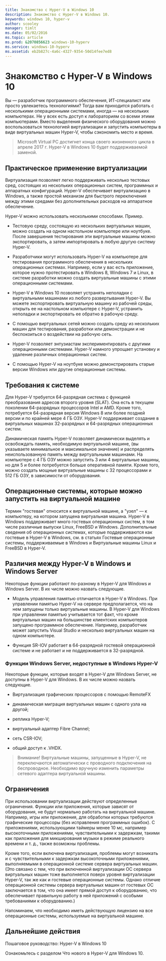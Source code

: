 ```yaml
---
title: Знакомство с Hyper-V в Windows 10
description: Знакомство с Hyper-V в Windows 10.
keywords: windows 10, hyper-v
author: scooley
manager: timlt
ms.date: 05/02/2016
ms.topic: article
ms.prod: &2070856623 windows-10-hyperv
ms.service: windows-10-hyperv
ms.assetid: eb2b827c-4a6c-4327-9354-50d14fee7ed8
---
```


# Знакомство с Hyper-V в Windows 10

Вы — разработчик программного обеспечения, ИТ-специалист или просто увлекаетесь технологиями? Тогда вам приходится работать с несколькими операционными системами, иногда — на нескольких компьютерах. Не у всех есть доступ к лабораториям со всеми этими компьютерами. Вместо выделения физического оборудования можно воспользоваться технологией виртуализации и запустить компьютеры в виде <g id="2" ctype="x-em">виртуальных машин</g> Hyper-V, чтобы сэкономить место и время.

> Microsoft Virtual PC достигнет конца своего жизненного цикла в апреле 2017 г. Hyper-V в Windows 10 будет поддерживаемой заменой.

## Практическое применение виртуализации

Виртуализация позволяет легко поддерживать несколько тестовых сред, состоящих из нескольких операционных систем, программных и аппаратных конфигураций. Hyper-V обеспечивает виртуализацию в Windows, а также простой механизм для быстрого переключения между этими средами без дополнительных расходов на аппаратное обеспечение.

Hyper-V можно использовать несколькими способами. Пример.

- Тестовую среду, состоящую из нескольких виртуальных машин, можно создать на одном настольном компьютере или ноутбуке. После завершения тестирования эти виртуальные машины можно экспортировать, а затем импортировать в любую другую систему Hyper-V.

- Разработчики могут использовать Hyper-V на компьютере для тестирования программного обеспечения в нескольких операционных системах. Например, если у вас есть приложение, которое нужно протестировать в Windows 8, Windows 7 и Linux, в системе разработки можно создать виртуальные машины с этими операционными системами.

- Hyper-V в Windows 10 позволяет устранять неполадки с виртуальными машинами из любого развертывания Hyper-V. Вы можете экспортировать виртуальную машину из рабочей среды, открыть ее на настольном компьютере с Hyper-V, устранить неполадки и экспортировать ее обратно в рабочую среду.

- С помощью виртуальных сетей можно создать среду из нескольких машин для тестирования, разработки или демонстрации и не беспокоиться о воздействии на рабочую сеть.

- Hyper-V позволяет энтузиастам экспериментировать с другими операционными системами. Hyper-V намного упрощает установку и удаление различных операционных систем.

- С помощью Hyper-V на ноутбуке можно демонстрировать старые версии Windows или другие операционные системы.


## Требования к системе

Для Hyper-V требуется 64-разрядная система с функцией преобразования адресов второго уровня (SLAT). Она есть в текущем поколении 64-разрядных процессоров Intel и AMD. Кроме того, потребуется 64-разрядная версия Windows 8 или более поздней версии и по крайней мере 4 ГБ ОЗУ. Hyper-V поддерживает создание в виртуальных машинах 32-разрядных и 64-разрядных операционных систем.

Динамическая память Hyper-V позволяет динамически выделять и освобождать память, необходимую виртуальной машине, (вы указываете минимальное и максимальное значение) и распределять неиспользованную память между виртуальными машинами. На компьютере с 4 ГБ ОЗУ можно запустить 3 или 4 виртуальные машины, но для 5 и более потребуется больше оперативной памяти. Кроме того, можно создать мощные виртуальные машины с 32 процессорами и 512 ГБ ОЗУ, в зависимости от оборудования.

## Операционные системы, которые можно запустить на виртуальной машине

Термин "гостевая" относится к виртуальной машине, а "узел" — к компьютеру, на котором запущена виртуальная машина. Hyper-V в Windows поддерживает много гостевых операционных систем, в том числе различные выпуски Linux, FreeBSD и Windows. Дополнительные сведения об операционных системах, которые поддерживаются как гостевые в Hyper-V в Windows, см. в статьях <g id="2CapsExtId1" ctype="x-link"><g id="2CapsExtId2" ctype="x-linkText">Гостевые операционные системы, поддерживаемые в Windows</g><g id="2CapsExtId3" ctype="x-title"></g></g> и <g id="4CapsExtId1" ctype="x-link"><g id="4CapsExtId2" ctype="x-linkText">Виртуальные машины Linux и FreeBSD в Hyper-V</g><g id="4CapsExtId3" ctype="x-title"></g></g>.

## Различия между Hyper-V в Windows и Windows Server

Некоторые функции работают по-разному в Hyper-V для Windows и Windows Server. В их числе можно назвать следующие.

- Модель управления памятью отличается в Hyper-V в Windows. При управлении памятью Hyper-V на сервере предполагается, что на нем запущены только виртуальные машины. В Hyper-V для Windows при управлении памятью учитывается тот факт, что кроме виртуальных машин на большинстве клиентских компьютеров запущено программное обеспечение. Например, разработчик может запустить Visual Studio и несколько виртуальных машин на одном компьютере.

- Функция SR-IOV работает в 64-разрядной гостевой операционной системе и не работает и не поддерживается в 32-разрядной.

### Функции Windows Server, недоступные в Windows Hyper-V

Некоторые функции, которые входят в Hyper-V для Windows Server, не доступны в Hyper-V для Windows. В их числе можно назвать следующие.

- Виртуализация графических процессоров с помощью RemoteFX

- динамическая миграция виртуальных машин с одного узла на другой;

- реплика Hyper-V;

- виртуальный адаптер Fibre Channel;

- сеть СSR-IOV;

- общий доступ к .VHDX.

> <g id="1" ctype="x-strong">Внимание!</g> Виртуальные машины, запущенные в Hyper-V, не переключаются автоматически с проводного подключения на беспроводное. Необходимо вручную изменить параметры сетевого адаптера виртуальной машины.

## Ограничения

При использовании виртуализации действуют определенные ограничения. Функции или приложения, которые зависят от оборудования, не будут нормально работать на виртуальной машине. Например, игры или приложения, для обработки которых требуются графические процессоры (без исправления программных ошибок). С приложениями, использующими таймеры менее 10 мс, например высокоточными приложениями, чувствительными к задержкам, такими как приложения для микширования музыки в режиме реального времени и т. д., также возможны проблемы.

Кроме того, если включена виртуализация, проблемы могут возникать и с чувствительными к задержкам высокоточными приложениями, выполняемыми в операционной системе сервера виртуальных машин. (Это связано с тем, что при включенной виртуализации ОС сервера виртуальных машин тоже выполняется поверх уровня виртуализации Hyper-V, так же как и гостевые операционные системы. Однако отличие операционной системы сервера виртуальных машин от гостевых ОС заключается в том, что она имеет прямой доступ к оборудованию, что обеспечивает правильную работу в ней приложений с особыми требованиями к оборудованию.)

Напоминаем, что необходимо иметь действующую лицензию на все операционные системы, используемые на виртуальной машине.

## Дальнейшие действия

<g id="1CapsExtId1" ctype="x-link"><g id="1CapsExtId2" ctype="x-linkText">Пошаговое руководство: Hyper-V в Windows 10</g><g id="1CapsExtId3" ctype="x-title"></g></g>

Ознакомьтесь с разделом <g id="2CapsExtId1" ctype="x-link"><g id="2CapsExtId2" ctype="x-linkText">Что нового</g><g id="2CapsExtId3" ctype="x-title"></g></g> в Hyper-V для Windows 10.







<!--HONumber=May16_HO2-->


